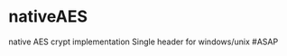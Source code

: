 # nativeAES
native AES crypt implementation Single header for windows/unix
#ASAP
<!-- as soon as possible-->

